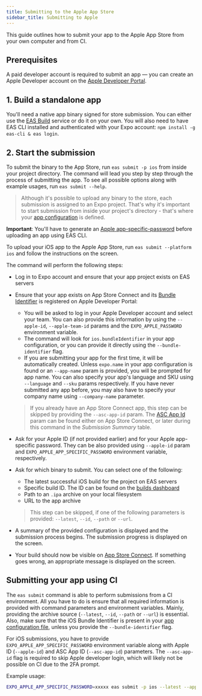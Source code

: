 ```yaml
---
title: Submitting to the Apple App Store
sidebar_title: Submitting to Apple
---
```


This guide outlines how to submit your app to the Apple App Store from your own computer and from CI.

## Prerequisites

A paid developer account is required to submit an app &mdash; you can create an Apple Developer account on the [Apple Developer Portal](https://developer.apple.com/account/).

## 1. Build a standalone app

You'll need a native app binary signed for store submission. You can either use the [EAS Build](introduction.md) service or do it on your own. You will also need to have EAS CLI installed and authenticated with your Expo account: `npm install -g eas-cli & eas login`.

## 2. Start the submission

To submit the binary to the App Store, run `eas submit -p ios` from inside your project directory. The command will lead you step by step through the process of submitting the app. To see all possible options along with example usages, run `eas submit --help`.

> Although it's possible to upload any binary to the store, each submission is assigned to an Expo project. That's why it's important to start submission from inside your project's directory - that's where your [app configuration](../workflow/configuration.md) is defined.

**Important**: You'll have to generate an [Apple app-specific-password](https://expo.fyi/apple-app-specific-password) before uploading an app using EAS CLI.

To upload your iOS app to the Apple App Store, run `eas submit --platform ios` and follow the instructions on the screen.

The command will perform the following steps:

- Log in to Expo account and ensure that your app project exists on EAS servers
- Ensure that your app exists on App Store Connect and its [Bundle Identifier](https://expo.fyi/bundle-identifier) is registered on Apple Developer Portal:

  - You will be asked to log in your Apple Developer account and select your team. You can also provide this information by using the `--apple-id`, `--apple-team-id` params and the `EXPO_APPLE_PASSWORD` environment variable.
  - The command will look for `ios.bundleIdentifier` in your app configuration, or you can provide it directly using the `--bundle-identifier` flag.
  - If you are submitting your app for the first time, it will be automatically created.
    Unless `expo.name` in your app configuration is found or an `--app-name` param is provided, you will be prompted for app name.
    You can also specify your app's language and SKU using `--language` and `--sku` params respectively. If you have never submitted any app before, you may also have to specify your company name using `--company-name` parameter.

  > If you already have an App Store Connect app, this step can be skipped by providing the `--asc-app-id` param. The [ASC App Id](https://expo.fyi/asc-app-id) param can be found either on App Store Connect, or later during this command in the _Submission Summary_ table.

- Ask for your Apple ID (if not provided earlier) and for your Apple app-specific password. They can be also provided using `--apple-id` param and `EXPO_APPLE_APP_SPECIFIC_PASSWORD` environment variable, respectively.
- Ask for which binary to submit. You can select one of the following:

  - The latest successful iOS build for the project on EAS servers
  - Specific build ID. The ID can be found on the [builds dashboard](https://expo.dev/builds?type=eas)
  - Path to an `.ipa` archive on your local filesystem
  - URL to the app archive

  > This step can be skipped, if one of the following parameters is provided: `--latest`, `--id`, `--path` or `--url`.

- A summary of the provided configuration is displayed and the submission process begins. The submission progress is displayed on the screen.
- Your build should now be visible on [App Store Connect](https://appstoreconnect.apple.com). If something goes wrong, an appropriate message is displayed on the screen.

## Submitting your app using CI

The `eas submit` command is able to perform submissions from a CI environment. All you have to do is ensure that all required information is provided with command parameters and environment variables. Mainly, providing the archive source (`--latest`, `--id`, `--path` or `--url`) is essential. Also, make sure that the iOS Bundle Identifier is present in your [app configuration file](/workflow/configuration.md), unless you provide the `--bundle-identifier` flag.

For iOS submissions, you have to provide `EXPO_APPLE_APP_SPECIFIC_PASSWORD` environment variable along with Apple ID (`--apple-id`) and ASC App ID (`--asc-app-id`) parameters. The `--asc-app-id` flag is required to skip Apple developer login, which will likely not be possible on CI due to the 2FA prompt.

Example usage:

```sh
EXPO_APPLE_APP_SPECIFIC_PASSWORD=xxxxx eas submit -p ios --latest --apple-id=user@example.com --asc-app-id=1234567890
```
